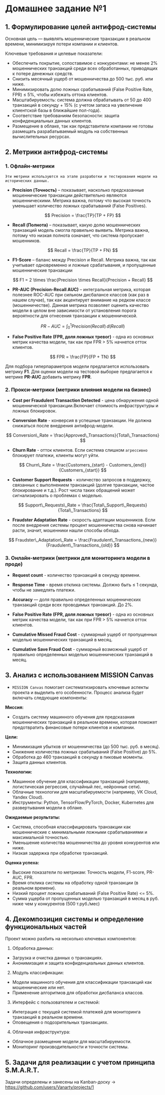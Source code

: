 # Домашнее задание №1

## 1. Формулирование целей антифрод-системы

Основная цель — выявлять мошеннические транзакции в реальном времени, минимизируя потери компании и клиентов.

Ключевые требования и целевые показатели:

* Обеспечить покрытие, сопоставимое с конкурентами: не менее 2% мошеннических транзакций среди всех обработанных, приводящих к потере денежных средств.
* Снизить месячный ущерб от мошенничества до 500 тыс. руб. или ниже.
* Минимизировать долю ложных срабатываний (False Positive Rate, FPR) ≤ 5%, чтобы избежать оттока клиентов.
* Масштабируемость: система должна обрабатывать от 50 до 400 транзакций в секунду + 15% (с учетом запаса на увеличение клиентской базы в ближайшие пол-года).
* Соответствие требованиям безопасности: защита конфиденциальных данных клиентов.
* Размещение в облаке, так как представители компании не готовы размещать разрабатываемый модуль на
собственных вычислительных ресурсах.

## 2. Метрики антифрод-системы

### 1. Офлайн-метрики

    Эти метрики используются на этапе разработки и тестирования модели на исторических данных.

* **Precision (Точность)** – показывает, насколько предсказанные мошеннические транзакции действительно являются мошенническими. Метрика важна, потому что высокая точность уменьшает количество ложных срабатываний (False Positives).

$$ Precision = \frac{TP}{TP + FP} $$

* **Recall (Полнота)** – показывает, какую долю мошеннических транзакций модель смогла правильно выявить. Метрика важна, потому что низкая полнота означает, что система пропускает мошенников.

$$ Recall = \frac{TP}{TP + FN} $$

* **F1-Score** – баланс между Precision и Recall. Метрика важна, так как учитывает одновременно и ложные срабатывания, и пропущенные мошеннические транзакции

$$ F1 = 2 \times \frac{Precision \times Recall}{Precision + Recall} $$

* **PR-AUC (Precision-Recall AUC)** – интегральная метрика, которая полезнее ROC-AUC при сильном дисбалансе классов (как раз в нашем случае), так как акцентирует внимание на редком классе (мошенничестве). Данная метрика позволяет оценить качество модели в целом вне зависимости от установления порога вероятности для отнесения транзакции к мошеннической.

$$ PR-AUC = \int_{0}^{1} Precision(Recall) \, d(Recall) $$

* **False Positive Rate (FPR, доля ложных тревог)** - одна из основных метрик качества модели, так как при FPR > 5% начнется отток клиентов.

$$ FPR = \frac{FP}{FP + TN} $$

Для подбора гиперпараметров модели предлагается использовать метрику **F1**. Для оценки модели на тестовой выборке предлагается к метрике **PR-AUC** добавить метрику **FPR**.

### 2. Прокси-метрики (метрики влияния модели на бизнес)

* **Cost per Fraudulent Transaction Detected** - цена обнаружения одной мошеннической транзакции.Включает стоимость инфраструктуры и ложных блокировок.

* **Conversion Rate** - конверсия в успешные транзакции. Не должна снижаться после внедрения антифрод-модели.

$$ Conversion\_Rate = \frac{Approved\_Transactions}{Total\_Transactions} $$

* **Churn Rate** - отток клиентов. Если система слишком `агрессивно` блокирует платежи, клиенты могут уйти.

$$ Churn\_Rate = \frac{Customers_{start} - Customers_{end}}{Customers_{start}} $$

* **Customer Support Requests** - количество запросов в поддержку, связанных с выполнением транзакций (долгие транзакции, частое блокирование и т.д.). Рост числа таких обращений может сигнализировать о проблемах с моделью.

$$ Support\_Requests\_Rate = \frac{Total\_Support\_Requests}{Total\_Transactions} $$

* **Fraudster Adaptation Rate** - скорость адаптации мошенников. Если после внедрения системы процент мошенничества снова начинает расти, значит, мошенники нашли способы обхода.

$$ Fraudster\_Adaptation\_Rate = \frac{Fraudulent\_Transactions_{new}}{Fraudulent\_Transactions_{old}} $$

### 3. Онлайн-метрики (метрики для мониторинга модели в проде)

* **Request count** - количество транзакций в секунду времени. 

* **Response Time** - время отклика системы. Должно быть ≤ 1 секунда, чтобы не замедлять платежи.

* **Accuracy** — доля правильно определенных мошеннических транзакций среди всех проводимых транзакций. До 2%.

* **False Positive Rate (FPR, доля ложных тревог)** - одна из основных метрик качества модели, так как при FPR > 5% начнется отток клиентов.

* **Cumulative Missed Fraud Cost** - суммарный ущерб от пропущенных моделью мошеннических транзакций в месяц.

* **Cumulative Save Fraud Cost** - суммарный возможный ущерб от правильно определенных моделью мошеннических транзакций в месяц.

## 3. Анализ с использованием MISSION Canvas

* `MISSION Canvas` помогает систематизировать ключевые аспекты проекта и выделить его особенности. 
Процесс анализа будет включать следующие компоненты:

**Миссия:** 

* Cоздать систему машинного обучения для предсказания мошеннических транзакций в реальном времени, которая поможет предотвратить финансовые потери клиентов и компании.

**Цели:**

* Минимизация убытков от мошенничества (до 500 тыс. руб. в месяц).
* Снижение количества ложных срабатываний (False Positive) до 5%.
* Обработка до 460 транзакций в секунду в пиковые моменты.
* Защита данных клиентов.


**Технологии:**

* Машинное обучение для классификации транзакций (например, логистическая регрессия, случайный лес, нейронные сети).
* Облачные технологии для масштабируемости (например, VK Cloud, Yandex Cloud).
* Инструменты: Python, TensorFlow/PyTorch, Docker, Kubernetes для развертывания модели в облаке.

**Ожидаемые результаты:**

* Система, способная классифицировать транзакции как мошеннические с минимальными ложными срабатываниями и максимальной точностью.
* Уменьшение количества мошенничества до уровня конкурентов или ниже.
* Низкая задержка при обработке транзакций.

**Оценка успеха:**

* Высокие показатели по метрикам: Точность модели, F1-score, PR-AUC, FPR.
* Время отклика системы на обработку одной транзакции (в реальном времени).
* Низкий процент ложных срабатываний (False Positive Rate) <= 5%.
* Сумма ущерба от пропущенных моделью транзакций в месяц в руб. ниже чем у конкурентов (500 т.руб./мес)

## 4. Декомпозиция системы и определение функциональных частей

Проект можно разбить на несколько ключевых компонентов:

1. Обработка данных:

* Загрузка и очистка данных о транзакциях.
* Анонимизация и защита конфиденциальных данных клиентов.

2. Модуль классификации:

* Модели машинного обучения для классификации транзакций как мошеннические или нет.
* Применение алгоритмов для обработки дисбаланса классов.

3. Интерфейс с пользователем и системой:

* Интеграция с текущей системой платежей для мониторинга транзакций в реальном времени.
* Оповещения о подозрительных транзакциях.

4. Облачная инфраструктура:

* Облачное размещение модели для масштабируемости.
* Мониторинг производительности и точности системы.

## 5. Задачи для реализации с учетом принципа S.M.A.R.T.

Задачи определены и занесены на Kanban-доску -> https://github.com/users/Vanarty/projects/1
